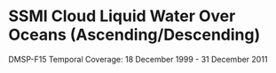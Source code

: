 # SSMI Cloud Liquid Water Over Oceans (Ascending/Descending)
DMSP-F15 Temporal Coverage: 18 December 1999 - 31 December 2011
